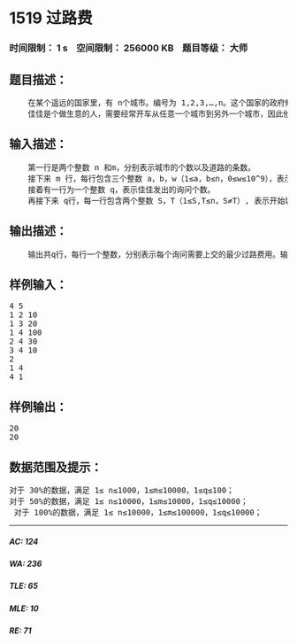 # 1519 过路费   
### 时间限制： 1 s&nbsp;&nbsp;&nbsp;&nbsp;空间限制： 256000 KB&nbsp;&nbsp;&nbsp;&nbsp;题目等级： 大师  
## 题目描述：  

<pre>
    在某个遥远的国家里，有 n个城市。编号为 1,2,3,…,n。这个国家的政府修建了m 条双向道路，每条道路连接着两个城市。政府规定从城市 S 到城市T需要收取的过路费为所经过城市之间道路长度的最大值。如：A到B长度为 2，B到C 长度为3，那么开车从 A经过 B到C 需要上交的过路费为 3。  
    佳佳是个做生意的人，需要经常开车从任意一个城市到另外一个城市，因此他需要频繁地上交过路费，由于忙于做生意，所以他无时间来寻找交过路费最低的行驶路线。然而， 当他交的过路费越多他的心情就变得越糟糕。 作为秘书的你，需要每次根据老板的起止城市，提供给他从开始城市到达目的城市，最少需要上交多少过路费。
</pre>
  
  
## 输入描述：  

<pre>
    第一行是两个整数 n 和m，分别表示城市的个数以及道路的条数。   
    接下来 m 行，每行包含三个整数 a，b，w（1≤a，b≤n，0≤w≤10^9），表示a与b之间有一条长度为 w的道路。  
    接着有一行为一个整数 q，表示佳佳发出的询问个数。   
    再接下来 q行，每一行包含两个整数 S，T（1≤S,T≤n，S≠T）, 表示开始城市S 和目的城市T。
</pre>
  
  
## 输出描述：  

<pre>
    输出共q行，每行一个整数，分别表示每个询问需要上交的最少过路费用。输入数据保证所有的城市都是连通的。
</pre>
  
  
## 样例输入：  

<pre>
4 5   
1 2 10   
1 3 20   
1 4 100   
2 4 30   
3 4 10   
2   
1 4   
4 1
</pre>
  
  
## 样例输出：  

<pre>
20   
20
</pre>
  
  
## 数据范围及提示：  

<pre>
对于 30%的数据，满足 1≤ n≤1000，1≤m≤10000，1≤q≤100；   
对于 50%的数据，满足 1≤ n≤10000，1≤m≤10000，1≤q≤10000；   
 对于 100%的数据，满足 1≤ n≤10000，1≤m≤100000，1≤q≤10000；
</pre>
  
  
***  

##### AC: 124  
##### WA: 236  
##### TLE: 65  
##### MLE: 10  
##### RE: 71  
